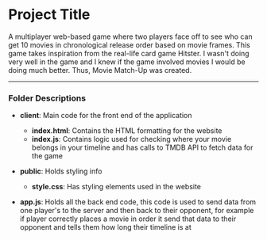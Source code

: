 # Project Title

A multiplayer web-based game where two players face off to see who can get 10 movies in chronological release order based on movie frames. This game takes inspiration from the real-life card game Hitster. I wasn't doing very well in the game and I knew if the game involved movies I would be doing much better. Thus, Movie Match-Up was created.

---

### Folder Descriptions

- **client**: Main code for the front end of the application
  - **index.html**: Contains the HTML formatting for the website
  - **index.js**: Contains logic used for checking where your movie belongs in your timeline and has calls to TMDB API to fetch data for the game
- **public**: Holds styling info
  - **style.css**: Has styling elements used in the website

- **app.js**: Holds all the back end code, this code is used to send data from one player's to the server and then back to their opponent, for example if player correctly places a movie in order it send that data to their opponent and tells them how long their timeline is at
